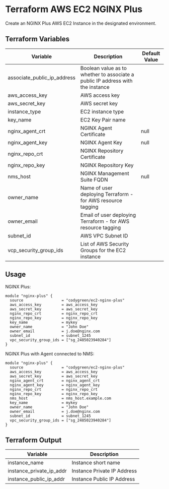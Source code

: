 # Terraform AWS EC2 NGINX Plus

Create an NGINX Plus AWS EC2 Instance in the designated environment.

## Terraform Variables

| Variable  | Description  | Default Value |
|---|---|---|
| associate_public_ip_address | Boolean value as to whether to associate a public IP address with the instance | |
| aws_access_key | AWS access key | |
| aws_secret_key | AWS secret key | |
| instance_type  |  EC2 instance type | |
| key_name | EC2 Key Pair name  | |
| nginx_agent_crt | NGINX Agent Certificate | null |
| nginx_agent_key | NGINX Agent Key | null |
| nginx_repo_crt | NGINX Repository Certificate | |
| nginx_repo_key | NGINX Repository Key | |
| nms_host | NGINX Management Suite FQDN | null |
| owner_name  | Name of user deploying Terraform - for AWS resource tagging  | |
| owner_email | Email of user deploying Terraform - for AWS resource tagging | |
| subnet_id | AWS VPC Subnet ID | |
| vcp_security_group_ids | List of AWS Security Groups for the EC2 instance | |

## Usage

NGINX Plus:

```hcl
module "nginx-plus" {
  source                 = "codygreen/ec2-nginx-plus"
  aws_access_key         = aws_access_key
  aws_secret_key         = aws_secret_key
  nginx_repo_crt         = nginx_repo_crt
  nginx_repo_key         = nginx_repo_key
  key_name               = mykey
  owner_name             = "John Doe"
  owner_email            = j.doe@nginx.com
  subnet_id              = subnet_1245
  vpc_security_group_ids = ["sg_2485023940284"]
}
```

NGINX Plus with Agent connected to NMS:

```hcl
module "nginx-plus" {
  source                 = "codygreen/ec2-nginx-plus"
  aws_access_key         = aws_access_key
  aws_secret_key         = aws_secret_key
  nginx_agent_crt        = nginx_agent_crt
  nginx_agent_key        = nginx_agent_key
  nginx_repo_crt         = nginx_repo_crt
  nginx_repo_key         = nginx_repo_key
  nms_host               = nms_host.example.com
  key_name               = mykey
  owner_name             = "John Doe"
  owner_email            = j.doe@nginx.com
  subnet_id              = subnet_1245
  vpc_security_group_ids = ["sg_2485023940284"]
}
```

## Terraform Output

| Variable  | Description  |
|---|---|
| instance_name | Instance short name |
| instance_private_ip_addr | Instance Private IP Address |
| instance_public_ip_addr | Instance Public IP Address |
